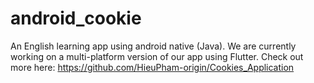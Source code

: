 # android_cookie
An English learning app using android native (Java). We are currently working on a multi-platform version of our app using Flutter. 
Check out more here: https://github.com/HieuPham-origin/Cookies_Application
